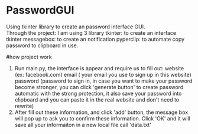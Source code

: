 # PasswordGUI
Using tkinter library to create an password interface GUI.  
Through the project: 
I am using 3 library
  tkinter: to create an interface
  tkinter messagebox: to create an notification
  pyperclip: to automate copy password to clipboard in use.

#how project work
1. Run main.py, the interface is appear and require us to fill out:
     website (ex: facebook.com)
     email ( your email you use to sign up in this website)
     password (password to sign in, in case you want to make your password become stronger, you can click 'generate button' to create password automatic with the strong protection, it also save your password into clipboard and you can paste it in the real website and don't need to rewrite)
2. After fill out these information, and click 'add' button, the message box will pop up to ask you to confirm these information. Click 'OK' and it will save all your informaiton in a new local file call 'data.txt'
     
